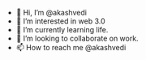 - 👋 Hi, I’m @akashvedi
- 👀 I’m interested in web 3.0
- 🌱 I’m currently learning life.
- 💞️ I’m looking to collaborate on work.
- 📫 How to reach me @akashvedi

<!---
akashvedi/akashvedi is a ✨ special ✨ repository because its `README.md` (this file) appears on your GitHub profile.
You can click the Preview link to take a look at your changes.
--->

